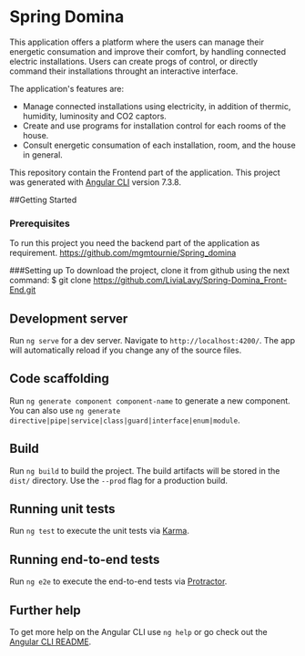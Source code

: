 # Spring Domina

This application offers a platform where the users can manage their energetic consumation and improve their comfort, by handling connected electric installations. Users can create progs of control, or directly command their installations throught an interactive interface.

The application's features are:

- Manage connected installations using electricity, in addition of thermic, humidity, luminosity and CO2 captors.
- Create and use programs for installation control for each rooms of the house.
- Consult energetic consumation of each installation, room, and the house in general.

This repository contain the Frontend part of the application.
This project was generated with [Angular CLI](https://github.com/angular/angular-cli) version 7.3.8.

##Getting Started
### Prerequisites
To run this project you need the backend part of the application as requirement.
https://github.com/mgmtournie/Spring_domina

###Setting up
To download the project, clone it from github using the next command:
$ git clone https://github.com/LiviaLavy/Spring-Domina_Front-End.git

## Development server

Run `ng serve` for a dev server. Navigate to `http://localhost:4200/`. The app will automatically reload if you change any of the source files.

## Code scaffolding

Run `ng generate component component-name` to generate a new component. You can also use `ng generate directive|pipe|service|class|guard|interface|enum|module`.

## Build

Run `ng build` to build the project. The build artifacts will be stored in the `dist/` directory. Use the `--prod` flag for a production build.

## Running unit tests

Run `ng test` to execute the unit tests via [Karma](https://karma-runner.github.io).

## Running end-to-end tests

Run `ng e2e` to execute the end-to-end tests via [Protractor](http://www.protractortest.org/).

## Further help

To get more help on the Angular CLI use `ng help` or go check out the [Angular CLI README](https://github.com/angular/angular-cli/blob/master/README.md).
